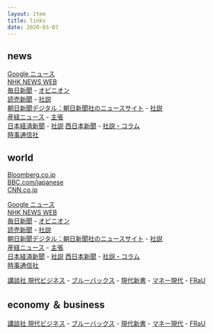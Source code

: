 ```yaml
---
layout: item
title: links
date: 2020-03-07
---
```


<div class="row">

<div class="col-xs-6">

## news
[Google ニュース](https://news.google.com)<br>
[NHK NEWS WEB](https://www3.nhk.or.jp/news/)<br>
[毎日新聞](https://mainichi.jp/) - [オピニオン](https://mainichi.jp/opinion/)<br>
[読売新聞](https://www.yomiuri.co.jp/) - [社説](https://www.yomiuri.co.jp/editorial/)<br>
[朝日新聞デジタル：朝日新聞社のニュースサイト](https://www.asahi.com/) - 
[社説](https://www.asahi.com/rensai/list.html?id=16)<br>
[産経ニュース](https://www.sankei.com/) - [主張](https://www.sankei.com/column/newslist/editorial-n1.html?cx_fixedtopics=true&cx_wid=d5ac4456c4d5baa6a785782ef4e98f6eb01bb384)<br>
[日本経済新聞](https://www.nikkei.com/) - [社説](https://www.nikkei.com/opinion/editorial/)
[西日本新聞](https://www.nishinippon.co.jp/) - [社説・コラム](https://www.nishinippon.co.jp/category/column/)<br>
[時事通信社](https://www.jiji.com/)

</div>

## world
[Bloomberg.co.jp](https://www.bloomberg.co.jp/)<br>
[BBC.com/japanese](https://www.bbc.com/japanese)<br>
[CNN.co.jp](https://www.cnn.co.jp/)<br>

</div>
</div>

 <div class="col-xs-6">

<div class="row">
    <div class="col-lg-4 col-pad">
        <p><a href="https://news.google.com">Google ニュース</a><br>
        <a href="https://www3.nhk.or.jp/news/">NHK NEWS WEB</a><br>
        <a href="https://mainichi.jp/">毎日新聞</a> - <a href="https://mainichi.jp/opinion/">オピニオン</a><br>
        <a href="https://www.yomiuri.co.jp/">読売新聞</a> - <a href="https://www.yomiuri.co.jp/editorial/">社説</a><br>
        <a href="https://www.asahi.com/">朝日新聞デジタル：朝日新聞社のニュースサイト</a> - 
        <a href="https://www.asahi.com/rensai/list.html?id=16">社説</a><br>
        <a href="https://www.sankei.com/">産経ニュース</a> - <a href="https://www.sankei.com/column/newslist/editorial-n1.html?cx_fixedtopics=true&cx_wid=d5ac4456c4d5baa6a785782ef4e98f6eb01bb384">主張</a><br>
        <a href="https://www.nikkei.com/">日本経済新聞</a> - <a href="https://www.nikkei.com/opinion/editorial/">社説</a>
        <a href="https://www.nishinippon.co.jp/">西日本新聞</a> - <a href="https://www.nishinippon.co.jp/category/column/">社説・コラム</a><br>
        <a href="https://www.jiji.com/">時事通信社</a></p>
    </div>
    <div class="col-lg-4">
        <p><a href="https://gendai.ismedia.jp/">講談社 現代ビジネス</a> - <a href="https://gendai.ismedia.jp/bluebacks">ブルーバックス</a> - <a href="https://gendai.ismedia.jp/gendai-shinsho">現代新書</a> - <a href="https://gendai.ismedia.jp/money">マネー現代</a> - <a href="https://gendai.ismedia.jp/frau">FRaU</a><br></p>
    </div>
</div>




## economy ＆ business
[講談社 現代ビジネス](https://gendai.ismedia.jp/) - [ブルーバックス](https://gendai.ismedia.jp/bluebacks) - [現代新書](https://gendai.ismedia.jp/gendai-shinsho) - [マネー現代](https://gendai.ismedia.jp/money) - [FRaU](https://gendai.ismedia.jp/frau)<br>

